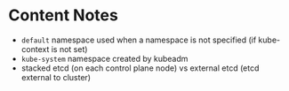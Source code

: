 # Content Notes

- `default` namespace used when a namespace is not specified (if kube-context is not set)
- `kube-system` namespace created by kubeadm
- stacked etcd (on each control plane node) vs external etcd (etcd external to cluster)

